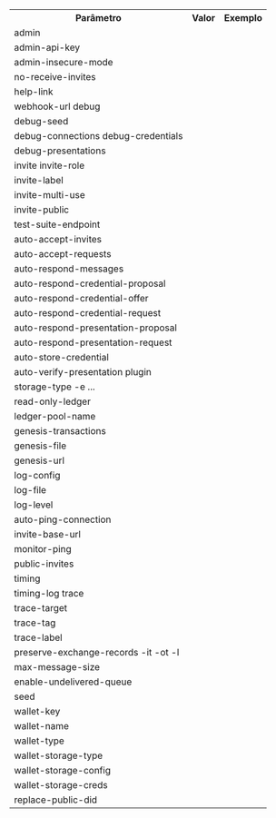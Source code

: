 <table>
    <tr>
        <th>Parâmetro</th>
        <th>Valor</th>
        <th>Exemplo</th>
    </tr>
    <tr>
        <td>admin
            <host>
                <port>
        </td>
        <td></td>
        <td></td>
    </tr>
    <tr>
        <td>admin-api-key
            <api-key>
        </td>
        <td></td>
        <td></td>
    </tr>
    <tr>
        <td>admin-insecure-mode</td>
        <td></td>
        <td></td>
    </tr>
    <tr>
        <td>no-receive-invites</td>
        <td></td>
        <td></td>
    </tr>
    <tr>
        <td>help-link
            <help-url>
        </td>
        <td></td>
        <td></td>
    </tr>
    <tr>
        <td>webhook-url
            <url> debug
        </td>
        <td></td>
        <td></td>
    </tr>
    <tr>
        <td>debug-seed
            <debug-did-seed>
        </td>
        <td></td>
        <td></td>
    </tr>
    <tr>
        <td>debug-connections debug-credentials</td>
        <td></td>
        <td></td>
    </tr>
    <tr>
        <td>debug-presentations</td>
        <td></td>
        <td></td>
    </tr>
    <tr>
        <td>invite invite-role
            <role>
        </td>
        <td></td>
        <td></td>
    </tr>
    <tr>
        <td>invite-label <label></td>
        <td></td>
        <td></td>
    </tr>
    <tr>
        <td>invite-multi-use</td>
        <td></td>
        <td></td>
    </tr>
    <tr>
        <td>invite-public</td>
        <td></td>
        <td></td>
    </tr>
    <tr>
        <td>test-suite-endpoint
            <endpoint>
        </td>
        <td></td>
        <td></td>
    </tr>
    <tr>
        <td>auto-accept-invites</td>
        <td></td>
        <td></td>
    </tr>
    <tr>
        <td>auto-accept-requests</td>
        <td></td>
        <td></td>
    </tr>
    <tr>
        <td>auto-respond-messages</td>
        <td></td>
        <td></td>
    </tr>
    <tr>
        <td>auto-respond-credential-proposal</td>
        <td></td>
        <td></td>
    </tr>
    <tr>
        <td>auto-respond-credential-offer</td>
        <td></td>
        <td></td>
    </tr>
    <tr>
        <td>auto-respond-credential-request</td>
        <td></td>
        <td></td>
    </tr>
    <tr>
        <td>auto-respond-presentation-proposal</td>
        <td></td>
        <td></td>
    </tr>
    <tr>
        <td>auto-respond-presentation-request</td>
        <td></td>
        <td></td>
    </tr>
    <tr>
        <td>auto-store-credential</td>
        <td></td>
        <td></td>
    </tr>
    <tr>
        <td>auto-verify-presentation plugin
            <module>
        </td>
        <td></td>
        <td></td>
    </tr>
    <tr>
        <td>storage-type
            <storage-type> -e
                <endpoint>
                    <endpoint> ...
        </td>
        <td></td>
        <td></td>
    </tr>
    <tr>
        <td>read-only-ledger</td>
        <td></td>
        <td></td>
    </tr>
    <tr>
        <td>ledger-pool-name
            <ledger-pool-name>
        </td>
        <td></td>
        <td></td>
    </tr>
    <tr>
        <td>genesis-transactions
            <genesis-transactions>
        </td>
        <td></td>
        <td></td>
    </tr>
    <tr>
        <td>genesis-file
            <genesis-file>
        </td>
        <td></td>
        <td></td>
    </tr>
    <tr>
        <td>genesis-url
            <genesis-url>
        </td>
        <td></td>
        <td></td>
    </tr>
    <tr>
        <td>log-config
            <path-to-config>
        </td>
        <td></td>
        <td></td>
    </tr>
    <tr>
        <td>log-file
            <log-file>
        </td>
        <td></td>
        <td></td>
    </tr>
    <tr>
        <td>log-level
            <log-level>
        </td>
        <td></td>
        <td></td>
    </tr>
    <tr>
        <td>auto-ping-connection</td>
        <td></td>
        <td></td>
    </tr>
    <tr>
        <td>invite-base-url
            <base-url>
        </td>
        <td></td>
        <td></td>
    </tr>
    <tr>
        <td>monitor-ping</td>
        <td></td>
        <td></td>
    </tr>
    <tr>
        <td>public-invites</td>
        <td></td>
        <td></td>
    </tr>
    <tr>
        <td>timing</td>
        <td></td>
        <td></td>
    </tr>
    <tr>
        <td>timing-log
            <log-path> trace
        </td>
        <td></td>
        <td></td>
    </tr>
    <tr>
        <td>trace-target
            <trace-target>
        </td>
        <td></td>
        <td></td>
    </tr>
    <tr>
        <td>trace-tag
            <trace-tag>
        </td>
        <td></td>
        <td></td>
    </tr>
    <tr>
        <td>trace-label
            <trace-label>
        </td>
        <td></td>
        <td></td>
    </tr>
    <tr>
        <td>preserve-exchange-records -it
            <module>
                <host>
                    <port> -ot
                        <module> -l <label>
        </td>
        <td></td>
        <td></td>
    </tr>
    <tr>
        <td>max-message-size
            <message-size>
        </td>
        <td></td>
        <td></td>
    </tr>
    <tr>
        <td>enable-undelivered-queue</td>
        <td></td>
        <td></td>
    </tr>
    <tr>
        <td>seed
            <wallet-seed>
        </td>
        <td></td>
        <td></td>
    </tr>
    <tr>
        <td>wallet-key
            <wallet-key>
        </td>
        <td></td>
        <td></td>
    </tr>
    <tr>
        <td>wallet-name
            <wallet-name>
        </td>
        <td></td>
        <td></td>
    </tr>
    <tr>
        <td>wallet-type
            <wallet-type>
        </td>
        <td></td>
        <td></td>
    </tr>
    <tr>
        <td>wallet-storage-type
            <storage-type>
        </td>
        <td></td>
        <td></td>
    </tr>
    <tr>
        <td>wallet-storage-config
            <storage-config>
        </td>
        <td></td>
        <td></td>
    </tr>
    <tr>
        <td>wallet-storage-creds
            <storage-creds>
        </td>
        <td></td>
        <td></td>
    </tr>
    <tr>
        <td>replace-public-did</td>
        <td></td>
        <td></td>
    </tr>
    <table>
